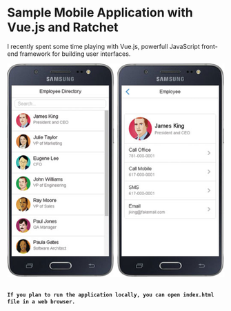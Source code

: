# Sample Mobile Application with Vue.js and Ratchet
I recently spent some time playing with Vue.js, powerfull JavaScript front-end framework for building user interfaces.

![Employee Directory App](/pics/employee-directory-samsung-app.jpg "Sample Mobile Application with Vue.js and Ratchet")

<pre><code>
<b>If you plan to run the application locally, you can open index.html file in a web browser.</b>
